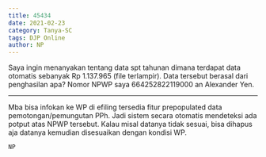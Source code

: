 ```yaml
---
title: 45434
date: 2021-02-23
category: Tanya-SC
tags: DJP Online
author: NP
---
```


Saya ingin menanyakan tentang data spt tahunan dimana terdapat data otomatis sebanyak Rp 1.137.965 (file terlampir). Data tersebut berasal dari penghasilan apa? Nomor NPWP saya 664252822119000 an Alexander Yen.

---

Mba bisa infokan ke WP di efiling tersedia fitur prepopulated data pemotongan/pemungutan PPh. Jadi sistem secara otomatis mendeteksi ada potput atas NPWP tersebut. Kalau misal datanya tidak sesuai, bisa dihapus aja datanya kemudian disesuaikan dengan kondisi WP.

`NP`
